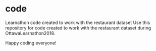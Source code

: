 # code
Learnathon code created to work with the restaurant dataset
Use this repository for code created to work with the restaurant dataset during OttawaLearnathon2018.

Happy coding everyone!
